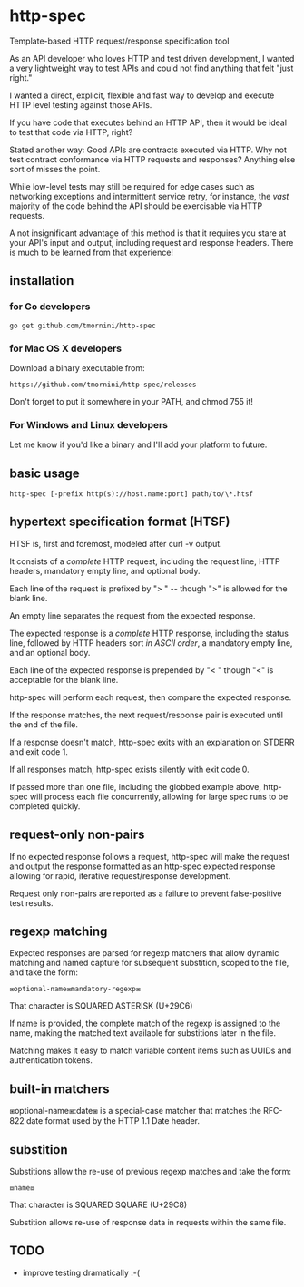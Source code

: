 # http-spec
Template-based HTTP request/response specification tool

As an API developer who loves HTTP and test driven development, I wanted a very lightweight way to test APIs and could not find anything that felt "just right."

I wanted a direct, explicit, flexible and fast way to develop and execute HTTP level testing against those APIs.

If you have code that executes behind an HTTP API, then it would be ideal to
test that code via HTTP, right?

Stated another way: Good APIs are contracts executed via HTTP. Why not test
contract conformance via HTTP requests and responses? Anything else sort of
misses the point.

While low-level tests may still be required for edge cases such as networking
exceptions and intermittent service retry, for instance, the *vast* majority
of the code behind the API should be exercisable via HTTP requests.

A not insignificant advantage of this method is that it requires you stare at
your API's input and output, including request and response headers. There is
much to be learned from that experience!

## installation

### for Go developers

    go get github.com/tmornini/http-spec

### for Mac OS X developers

Download a binary executable from:

    https://github.com/tmornini/http-spec/releases

Don't forget to put it somewhere in your PATH, and chmod 755 it!

### For Windows and Linux developers

Let me know if you'd like a binary and I'll add your platform to future.

## basic usage

    http-spec [-prefix http(s)://host.name:port] path/to/\*.htsf

## hypertext specification format (HTSF)

HTSF is, first and foremost, modeled after curl -v output.

It consists of a *complete* HTTP request, including the request line, HTTP
headers, mandatory empty line, and optional body.

Each line of the request is prefixed by "> " -- though ">" is allowed for the
blank line.

An empty line separates the request from the expected response.

The expected response is a *complete* HTTP response, including the status line,
followed by HTTP headers sort *in ASCII order*, a mandatory empty line, and an
optional body.

Each line of the expected response is prepended by "< " though "<" is acceptable
for the blank line.

http-spec will perform each request, then compare the expected response.

If the response matches, the next request/response pair is executed until the
end of the file.

If a response doesn't match, http-spec exits with an explanation on STDERR and
exit code 1.

If all responses match, http-spec exists silently with exit code 0.

If passed more than one file, including the globbed example above, http-spec
will process each file concurrently, allowing for large spec runs to be
completed quickly.

## request-only non-pairs

If no expected response follows a request, http-spec will make the request and
output the response formatted as an http-spec expected response allowing for
rapid, iterative request/response development.

Request only non-pairs are reported as a failure to prevent false-positive test
results.

## regexp matching

Expected responses are parsed for regexp matchers that allow dynamic matching
and named capture for subsequent substition, scoped to the file, and take the
form:

    ⧆optional-name⧆mandatory-regexp⧆

That character is SQUARED ASTERISK (U+29C6)

If name is provided, the complete match of the regexp is assigned to the name,
making the matched text available for substitions later in the file.

Matching makes it easy to match variable content items such as UUIDs and
authentication tokens.

## built-in matchers

⧆optional-name⧆:date⧆ is a special-case matcher that matches the RFC-822 date
format used by the HTTP 1.1 Date header.

## substition

Substitions allow the re-use of previous regexp matches and take the form:

    ⧈name⧈

That character is SQUARED SQUARE (U+29C8)

Substition allows re-use of response data in requests within the same file.

## TODO

* improve testing dramatically :-(
